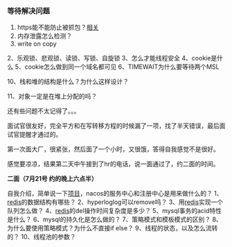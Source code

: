 ### 等待解决问题

1. https能不能防止被抓包？[相关](https://www.cnblogs.com/javastack/p/13372660.html)
2. 内存泄露怎么检测？
3. write on copy

2、乐观锁、悲观锁、读锁、写锁、自旋锁
3、怎么才能线程安全
4、cookie是什么
5、cookie怎么做到同一个域名都可见
6、TIMEWAIT为什么要等待两个MSL

10、栈和堆的结构是什么？为什么这样设计？

11、对象一定是在堆上分配的吗？

还有些问题不太记得了。。。

面试官很友好，完全平方和在写转移方程的时候漏了一项，找了半天错误，最后面试官提醒才通过的。

第一次面大厂，很紧张，然后面了一个小时，又很饿，答得自我感觉不是很好。

感觉要凉凉，结果第二天中午接到了hr的电话，说一面通过了，约二面的时间。

**二面（7月21号 约的晚上六点半）**

自我介绍，简单说一下[项目](https://www.nowcoder.com/jump/super-jump/word?word=项目)，nacos的服务中心和注册中心是用来做什么的？
1、[redis](https://www.nowcoder.com/jump/super-jump/word?word=redis)的数据结构有哪些？
2、hyperloglog可以remove吗？
3、用[redis](https://www.nowcoder.com/jump/super-jump/word?word=redis)实现一个队列怎么做？
4、[redis](https://www.nowcoder.com/jump/super-jump/word?word=redis)的del操作时间复杂度是多少？
5、mysql事务的acid特性是什么？
6、mysql的持久化是怎么做的？
7、策略模式和模板模式的区别？
8、为什么要使用策略模式？为什么不直接if else？
9、线程的状态，以及怎么流转的？
10、线程池的参数？